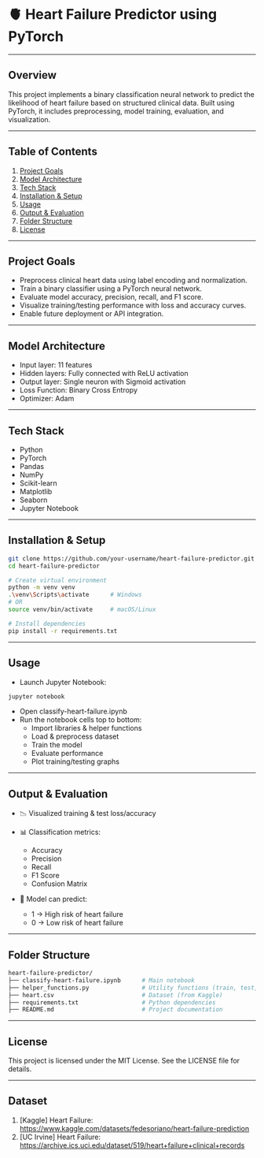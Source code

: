 # 🫀 Heart Failure Predictor using PyTorch

---

## Overview  
This project implements a binary classification neural network to predict the likelihood of heart failure based on structured clinical data. Built using PyTorch, it includes preprocessing, model training, evaluation, and visualization.

---

## Table of Contents  
1. [Project Goals](#project-goals)  
2. [Model Architecture](#model-architecture)  
3. [Tech Stack](#tech-stack)  
4. [Installation & Setup](#installation--setup)  
5. [Usage](#usage)  
6. [Output & Evaluation](#output--evaluation)  
7. [Folder Structure](#folder-structure)  
8. [License](#license)

---

## Project Goals  
- Preprocess clinical heart data using label encoding and normalization.  
- Train a binary classifier using a PyTorch neural network.  
- Evaluate model accuracy, precision, recall, and F1 score.  
- Visualize training/testing performance with loss and accuracy curves.  
- Enable future deployment or API integration.

---

## Model Architecture  
- Input layer: 11 features  
- Hidden layers: Fully connected with ReLU activation  
- Output layer: Single neuron with Sigmoid activation  
- Loss Function: Binary Cross Entropy  
- Optimizer: Adam  

---

## Tech Stack  
- Python  
- PyTorch  
- Pandas  
- NumPy  
- Scikit-learn  
- Matplotlib  
- Seaborn  
- Jupyter Notebook

---

## Installation & Setup  

```bash
git clone https://github.com/your-username/heart-failure-predictor.git
cd heart-failure-predictor

# Create virtual environment
python -m venv venv
.\venv\Scripts\activate      # Windows
# OR
source venv/bin/activate     # macOS/Linux

# Install dependencies
pip install -r requirements.txt
```
---

## Usage

- Launch Jupyter Notebook:
```bash
jupyter notebook
```
- Open classify-heart-failure.ipynb
- Run the notebook cells top to bottom:
    - Import libraries & helper functions
    - Load & preprocess dataset
    - Train the model
    - Evaluate performance
    - Plot training/testing graphs

---

## Output & Evaluation

- 📉 Visualized training & test loss/accuracy
- 📊 Classification metrics:
    - Accuracy
    - Precision
    - Recall
    - F1 Score
    - Confusion Matrix

- 🧠 Model can predict:
    - 1 → High risk of heart failure
    - 0 → Low risk of heart failure

---

## Folder Structure

```bash
heart-failure-predictor/
├── classify-heart-failure.ipynb      # Main notebook
├── helper_functions.py               # Utility functions (train, test, plot)
├── heart.csv                         # Dataset (from Kaggle)
├── requirements.txt                  # Python dependencies
├── README.md                         # Project documentation
```

---

## License

This project is licensed under the MIT License.
See the LICENSE file for details.

---

## Dataset

1. [Kaggle] Heart Failure:  
<https://www.kaggle.com/datasets/fedesoriano/heart-failure-prediction>
2. [UC Irvine] Heart Failure:  
<https://archive.ics.uci.edu/dataset/519/heart+failure+clinical+records>
